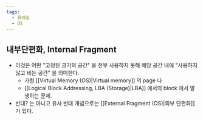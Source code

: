 ```yaml
---
tags:
  - 용어집
  - OS
---
```

## 내부단편화, Internal Fragment

- 이것은 어떤 "고정된 크기의 공간" 을 전부 사용하지 못해 해당 공간 내에 "사용하지 않고 비는 공간" 을 의미한다.
	- 가령 [[Virtual Memory (OS)|Virtual memory]] 의 page 나
	- [[Logical Block Addressing, LBA (Storage)|LBA]] 에서의 block 에서 발생하는 문제.
- 반대? 는 아니고 유사 반대 개념으로는 [[External Fragment (OS)|외부 단편화]] 가 있다.
